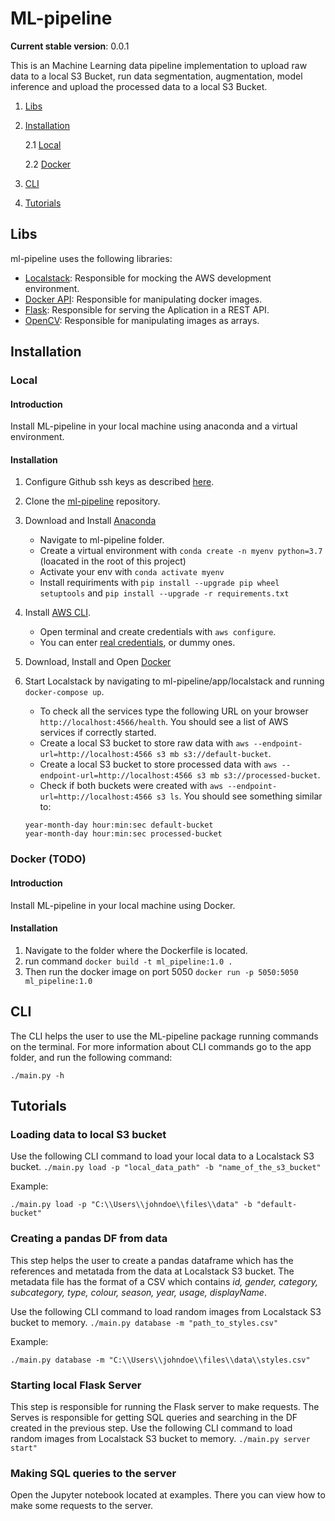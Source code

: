 # ML-pipeline

**Current stable version**: 0.0.1

This is an Machine Learning data pipeline implementation to upload raw data to a local S3 Bucket, run data segmentation, augmentation, model inference and upload the processed data to a local S3 Bucket.

1. [Libs](#libs)

2. [Installation](#installation)

    2.1 [Local](#local)

    2.2 [Docker](#docker)

3. [CLI](#cli)

4. [Tutorials](#tutorials)


<a name=libs />

## Libs

ml-pipeline uses the following libraries:

- [Localstack](https://github.com/localstack/localstack): Responsible for mocking the AWS development environment.
- [Docker API](https://docker-py.readthedocs.io/en/stable/): Responsible for manipulating docker images.
- [Flask](https://flask.palletsprojects.com/en/2.0.x/): Responsible for serving the Aplication in a REST API.
- [OpenCV](https://opencv.org/): Responsible for manipulating images as arrays.

<a name=installation />

## Installation

<a name=local />

### Local

#### Introduction
Install ML-pipeline in your local machine using anaconda and a virtual environment.
#### Installation
1. Configure Github ssh keys as described [here](https://docs.github.com/en/github/authenticating-to-github/generating-a-new-ssh-key-and-adding-it-to-the-ssh-agent#generating-a-new-ssh-key).

2. Clone the [ml-pipeline](https://github.com/IMI-challenges/ml-pipeline.andre-castro) repository.

3. Download and Install [Anaconda](https://docs.anaconda.com/anaconda/install/index.html)
    * Navigate to ml-pipeline folder.
    * Create a virtual environment with `conda create -n myenv python=3.7` (loacated in the root of this project)
    * Activate your env with `conda activate myenv`
    * Install requiriments with `pip install --upgrade pip wheel setuptools` and `pip install --upgrade -r requirements.txt`
    

4. Install [AWS CLI](https://docs.aws.amazon.com/cli/latest/userguide/install-cliv2.html).
    * Open terminal and create credentials with `aws configure`.
    * You can enter [real credentials](https://docs.aws.amazon.com/cli/latest/userguide/cli-chap-configure.html), or dummy ones. 

6. Download, Install and Open [Docker](https://docs.docker.com/engine/install/)

7. Start Localstack by navigating to ml-pipeline/app/localstack and running `docker-compose up`.
    * To check all the services type the following URL on your browser `http://localhost:4566/health`. You should see a list of AWS services if correctly started.
    * Create a local S3 bucket to store raw data with `aws --endpoint-url=http://localhost:4566 s3 mb s3://default-bucket`.
    * Create a local S3 bucket to store processed data with `aws --endpoint-url=http://localhost:4566 s3 mb s3://processed-bucket`.
    * Check if both buckets were created with `aws --endpoint-url=http://localhost:4566 s3 ls`. You should see something similar to:
    ```
    year-month-day hour:min:sec default-bucket
    year-month-day hour:min:sec processed-bucket
    ```

<a name=docker />

### Docker (TODO)

#### Introduction
Install ML-pipeline in your local machine using Docker.

#### Installation
1. Navigate to the folder where the Dockerfile is located.
2. run command `docker build -t ml_pipeline:1.0 .`
3. Then run the docker image on port 5050 `docker run -p 5050:5050 ml_pipeline:1.0`

<a name=cli />

## CLI
The CLI helps the user to use the ML-pipeline package running commands on the terminal. For more information about CLI commands go to the app folder, and run the following command:
```
./main.py -h
```

## Tutorials

### Loading data to local S3 bucket
Use the following CLI command to load your local data to a Localstack S3 bucket.
`./main.py load -p "local_data_path" -b "name_of_the_s3_bucket"`

Example:
```
./main.py load -p "C:\\Users\\johndoe\\files\\data" -b "default-bucket"
```
### Creating a pandas DF from data
This step helps the user to create a pandas dataframe which has the references and metatada from the data at Localstack S3 bucket. The metadata file has the format of a CSV which contains *id, gender, category, subcategory, type, colour, season, year, usage, displayName*.

Use the following CLI command to load random images from Localstack S3 bucket to memory.
`./main.py database -m "path_to_styles.csv"`

Example:
```
./main.py database -m "C:\\Users\\johndoe\\files\\data\\styles.csv" 
```
### Starting local Flask Server
This step is responsible for running the Flask server to make requests. The Serves is responsible for getting SQL queries and searching in the DF created in the previous step.
Use the following CLI command to load random images from Localstack S3 bucket to memory.
`./main.py server start"`

### Making SQL queries to the server
Open the Jupyter notebook located at examples.
There you can view how to make some requests to the server.
